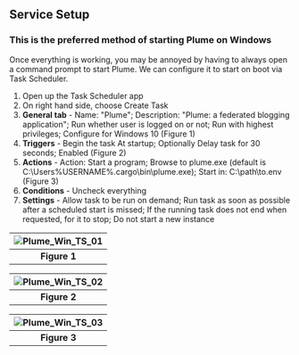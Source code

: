 ## Service Setup

### This is the preferred method of starting Plume on Windows

Once everything is working, you may be annoyed by having to always open a command prompt to start Plume. We can configure it to start on boot via Task Scheduler.

1. Open up the Task Scheduler app
2. On right hand side, choose Create Task
3. **General tab** - Name: "Plume"; Description: "Plume: a federated blogging application"; Run whether user is logged on or not; Run with highest privileges; Configure for Windows 10 (Figure 1)
4. **Triggers** - Begin the task At startup; Optionally Delay task for 30 seconds; Enabled (Figure 2)
5. **Actions** - Action: Start a program; Browse to plume.exe (default is C:\Users\%USERNAME%\.cargo\bin\plume.exe); Start in: C:\path\to\.env (Figure 3)
6. **Conditions** - Uncheck everything
7. **Settings** - Allow task to be run on demand; Run task as soon as possible after a scheduled start is missed; If the running task does not end when requested, for it to stop; Do not start a new instance

| ![Plume_Win_TS_01](https://user-images.githubusercontent.com/4871781/73027875-ec5eac80-3df9-11ea-8937-2d5335a5a882.png) |
| :---: |
| **Figure 1** |

| ![Plume_Win_TS_02](https://user-images.githubusercontent.com/4871781/73027475-18c5f900-3df9-11ea-8dbd-f7cc22088d5b.png) |
| :---: |
| **Figure 2** |

| ![Plume_Win_TS_03](https://user-images.githubusercontent.com/4871781/73027487-21b6ca80-3df9-11ea-986d-522731c82b01.png) |
| :---: |
| **Figure 3** |